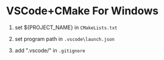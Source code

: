 # VSCode+CMake For Windows

1. set ${PROJECT_NAME} in `CMakeLists.txt`

2. set program path in `.vscode\launch.json`

3. add ".vscode/" in `.gitignore`

